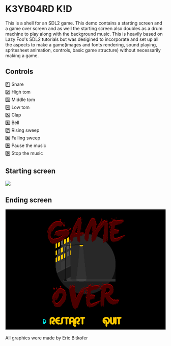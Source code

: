 # K3YB04RD K!D

This is a shell for an SDL2 game. This demo contains a starting screen and a game over screen and as well the starting screen also doubles as a drum machine to play along with the background music. This is heavily based on Lazy Foo's SDL2 tutorials but was desigined to incorporate and set up all the aspects to make a game(images and fonts rendering, sound playing, spritesheet animation, controls, basic game structure) without necessarily making a game.


## Controls
:one: Snare  
:two: High tom  
:three: Middle tom  
:four: Low tom  
:five: Clap  
:six: Bell  
:seven: Rising sweep  
:eight: Falling sweep  
:nine: Pause the music  
:zero: Stop the music  


## Starting screen
![](readme/keyboard-kid-001.gif)


## Ending screen
![](readme/keyboard-kid-002.gif)


All graphics were made by Eric Bitkofer
